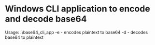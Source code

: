 # Windows CLI application to encode and decode base64
Usage:
.\base64_cli_app <argument> <string>
-e - encodes plaintext to base64
-d - decodes base64 to plaintext
